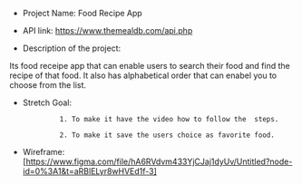 - Project Name: Food Recipe App

- API link: https://www.themealdb.com/api.php

- Description of the project:

Its food receipe app that can enable users to search their food and find the recipe of that food. It also has alphabetical order that can enabel you to choose from the list.

- Stretch Goal:
  
               1. To make it have the video how to follow the  steps.

               2. To make it save the users choice as favorite food.

- Wireframe: [https://www.figma.com/file/hA6RVdvm433YjCJaj1dyUv/Untitled?node-id=0%3A1&t=aRBlELyr8wHVEd1f-3]

